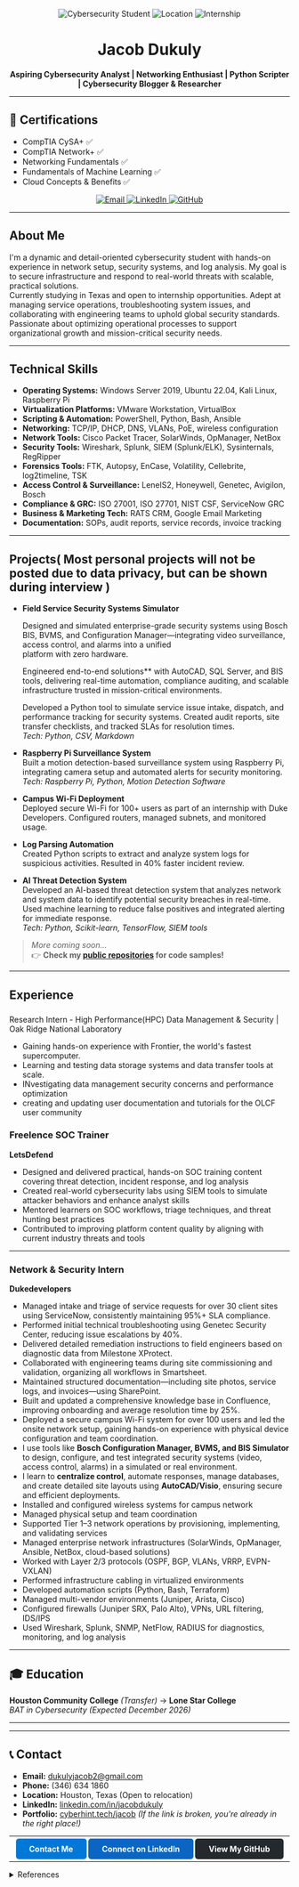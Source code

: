 <!-- Portfolio for Jacob Dukuly -->

<p align="center">
  <img src="https://img.shields.io/badge/Cybersecurity%20Student-blue?style=for-the-badge&logo=graduation-cap" alt="Cybersecurity Student">
  <img src="https://img.shields.io/badge/Location-Texas-success?style=for-the-badge&logo=mapbox" alt="Location">
  <img src="https://img.shields.io/badge/Internship-Open%20to%20Opportunities-yellow?style=for-the-badge&logo=briefcase" alt="Internship">
</p>

<h1 align="center">Jacob Dukuly</h1>
<p align="center"><b>Aspiring Cybersecurity Analyst | Networking Enthusiast | Python Scripter | Cybersecurity Blogger & Researcher</b></p>

---

## 🏅 Certifications

- CompTIA CySA+ ✅
- CompTIA Network+ ✅
- Networking Fundamentals ✅
- Fundamentals of Machine Learning ✅
- Cloud Concepts & Benefits ✅

<p align="center">
  <a href="mailto:dukulyjacob2@gmail.com">
    <img src="https://img.shields.io/badge/Email-Contact%20Me-blue?style=flat-square&logo=gmail" alt="Email">
  </a>
  <a href="https://www.linkedin.com/in/jacobdukuly" target="_blank">
    <img src="https://img.shields.io/badge/LinkedIn-Connect-blue?style=flat-square&logo=linkedin" alt="LinkedIn">
  </a>
  <a href="https://github.com/jacob222222" target="_blank">
    <img src="https://img.shields.io/badge/GitHub-Portfolio-black?style=flat-square&logo=github" alt="GitHub">
  </a>
</p>

---

##  About Me

I'm a dynamic and detail-oriented cybersecurity student with hands-on experience in network setup, security systems, and log analysis. My goal is to secure infrastructure and respond to real-world threats with scalable, practical solutions.  
Currently studying in Texas and open to internship opportunities. Adept at managing service operations, troubleshooting system issues, and collaborating with engineering teams to uphold global security standards. Passionate about optimizing operational processes to support organizational growth and mission-critical security needs.

---

##  Technical Skills

- **Operating Systems:** Windows Server 2019, Ubuntu 22.04, Kali Linux, Raspberry Pi
- **Virtualization Platforms:** VMware Workstation, VirtualBox
- **Scripting & Automation:** PowerShell, Python, Bash, Ansible
- **Networking:** TCP/IP, DHCP, DNS, VLANs, PoE, wireless configuration
- **Network Tools:** Cisco Packet Tracer, SolarWinds, OpManager, NetBox
- **Security Tools:** Wireshark, Splunk, SIEM (Splunk/ELK), Sysinternals, RegRipper
- **Forensics Tools:** FTK, Autopsy, EnCase, Volatility, Cellebrite, log2timeline, TSK
- **Access Control & Surveillance:** LenelS2, Honeywell, Genetec, Avigilon, Bosch
- **Compliance & GRC:** ISO 27001, ISO 27701, NIST CSF, ServiceNow GRC
- **Business & Marketing Tech:** RATS CRM, Google Email Marketing
- **Documentation:** SOPs, audit reports, service records, invoice tracking
---

##  Projects( Most personal projects will not be posted due to data privacy, but can be shown during interview )

- **Field Service Security Systems Simulator**  

  Designed and simulated enterprise-grade security systems using Bosch BIS, BVMS, and Configuration Manager—integrating video surveillance, access control, and alarms into a unified     
  platform with zero hardware.

  Engineered end-to-end solutions** with AutoCAD, SQL Server, and BIS tools, delivering real-time automation, compliance auditing, and scalable infrastructure trusted in mission-critical 
  environments.

  Developed a Python tool to simulate service issue intake, dispatch, and performance tracking for security systems. Created audit reports, site transfer checklists, and tracked SLAs for   resolution times.  
  _Tech: Python, CSV, Markdown_

- **Raspberry Pi Surveillance System**  
  Built a motion detection-based surveillance system using Raspberry Pi, integrating camera setup and automated alerts for security monitoring.  
  _Tech: Raspberry Pi, Python, Motion Detection Software_

- **Campus Wi-Fi Deployment**  
  Deployed secure Wi-Fi for 100+ users as part of an internship with Duke Developers. Configured routers, managed subnets, and monitored usage.

- **Log Parsing Automation**  
  Created Python scripts to extract and analyze system logs for suspicious activities. Resulted in 40% faster incident review.

- **AI Threat Detection System**  
  Developed an AI-based threat detection system that analyzes network and system data to identify potential security breaches in real-time. Used machine learning to reduce false positives and integrated alerting for immediate response.  
  _Tech: Python, Scikit-learn, TensorFlow, SIEM tools_

> _More coming soon..._  
> 👉 **Check my [public repositories](https://github.com/jacob222222?tab=repositories) for code samples!**

---

##  Experience


### 
Research Intern - High Performance(HPC) Data Management & Security | Oak Ridge National Laboratory  


- Gaining hands-on experience with Frontier, the world's fastest supercomputer.
- Learning and testing data storage systems and data transfer tools at scale.
- INvestigating data management security concerns and performance optimization
- creating and updating user documentation and tutorials for the OLCF user community

  


### Freelence SOC Trainer 
**LetsDefend**  


- Designed and delivered practical, hands-on SOC training content covering threat detection, incident response, and log analysis
- Created real-world cybersecurity labs using SIEM tools to simulate attacker behaviors and enhance analyst skills
- Mentored learners on SOC workflows, triage techniques, and threat hunting best practices
- Contributed to improving platform content quality by aligning with current industry threats and tools
---

### Network & Security  Intern  
**Dukedevelopers**  


- Managed intake and triage of service requests for over 30 client sites using ServiceNow, consistently maintaining 95%+ SLA compliance.
- Performed initial technical troubleshooting using Genetec Security Center, reducing issue escalations by 40%.
- Delivered detailed remediation instructions to field engineers based on diagnostic data from Milestone XProtect.
- Collaborated with engineering teams during site commissioning and validation, organizing all workflows in Smartsheet.
- Maintained structured documentation—including site photos, service logs, and invoices—using SharePoint.
- Built and updated a comprehensive knowledge base in Confluence, improving onboarding and average resolution time by 25%.
- Deployed a secure campus Wi-Fi system for over 100 users and led the onsite network setup, gaining hands-on experience with physical device configuration and team coordination.
- I use tools like **Bosch Configuration Manager, BVMS, and BIS Simulator** to design, configure, and test integrated security systems (video, access control, alarms) in a simulated or real environment.
- I learn to **centralize control**, automate responses, manage databases, and create detailed site layouts using **AutoCAD/Visio**, ensuring secure and efficient deployments.
- Installed and configured wireless systems for campus network
- Managed physical setup and team coordination
- Supported Tier 1–3 network operations by provisioning, implementing, and validating services
- Managed enterprise network infrastructures (SolarWinds, OpManager, Ansible, NetBox, cloud-based solutions)
- Worked with Layer 2/3 protocols (OSPF, BGP, VLANs, VRRP, EVPN-VXLAN)
- Performed infrastructure cabling in virtualized environments
- Developed automation scripts (Python, Bash, Terraform)
- Managed multi-vendor environments (Juniper, Arista, Cisco)
- Configured firewalls (Juniper SRX, Palo Alto), VPNs, URL filtering, IDS/IPS
- Used Wireshark, Splunk, SNMP, NetFlow, RADIUS for diagnostics, monitoring, and log analysis

---

## 🎓 Education

**Houston Community College** _(Transfer)_ → **Lone Star College**  
_BAT in  Cybersecurity (Expected December 2026)_

---



---

## 📞 Contact

- **Email:** dukulyjacob2@gmail.com  
- **Phone:** (346) 634 1860  
- **Location:** Houston, Texas (Open to relocation)  
- **LinkedIn:** [linkedin.com/in/jacobdukuly](https://www.linkedin.com/in/jacobdukuly)  
- **Portfolio:** [cyberhint.tech/jacob](http://cyberhint.tech/jacob) _(If the link is broken, you're already in the right place!)_

---

<p align="center">
  <a href="mailto:dukulyjacob2@gmail.com" style="background-color:#0078D7;color:#fff;padding:10px 24px;text-decoration:none;border-radius:5px;font-weight:bold;">Contact Me</a>
  <a href="https://www.linkedin.com/in/jacobdukuly" style="background-color:#0A66C2;color:#fff;padding:10px 24px;text-decoration:none;border-radius:5px;font-weight:bold;">Connect on LinkedIn</a>
  <a href="https://github.com/jacob222222" style="background-color:#24292e;color:#fff;padding:10px 24px;text-decoration:none;border-radius:5px;font-weight:bold;">View My GitHub</a>
</p>

---

<details>
<summary>References</summary>
Available upon request.
</details>
